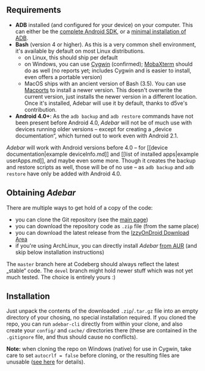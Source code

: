 ## Requirements
* **ADB** installed (and configured for your device) on your computer. This can either be the [complete Android SDK](https://developer.android.com/sdk/index.html "Android SDK at Android Developers"), or a [minimal installation of ADB](http://android.stackexchange.com/q/42474/16575 "Android.SE: Is there a minimal installation of ADB?").
* **Bash** (version 4 or higher). As this is a very common shell environment, it's available by default on most Linux distributions.
    * on Linux, this should ship per default
    * on Windows, you can use [Cygwin](https://www.cygwin.com/) (confirmed); [MobaXterm](http://mobaxterm.mobatek.net/) should do as well (no reports yet; includes Cygwin and is easier to install, even offers a portable version)
    * MacOS ships with an ancient version of Bash (3.5). You can use [Macports](https://www.macports.org/) to install a newer version. This doesn't overwrite the current version, just installs the newer version in a different location. Once it's installed, Adebar will use it by default, thanks to d5ve's contribution.
* **Android 4.0+**: As the `adb backup` and `adb restore` commands have not been present before Android 4.0, *Adebar* will not be of much use with devices running older versions – except for creating a „device documentation“, which turned out to work even with Android 2.1.

*Adebar* will work with Android versions before 4.0 – for [[device documentation|example deviceInfo.md]] and [[list of installed apps|example userApps.md]], and maybe even some more. Though it creates the backup and restore scripts as well, those will be of no use – as `adb backup` and `adb restore` have only be added with Android 4.0.


## Obtaining *Adebar*
There are multiple ways to get hold of a copy of the code:

* you can clone the Git repository (see the [main page](https://codeberg.org/izzy/Adebar "Adebar at Codeberg"))
* you can download the repository code as `.zip` file (from the same place)
* you can download the latest release from the [IzzyOnDroid Download Area](http://android.izzysoft.de/downloads "IzzyOnDroid Download Area")
* if you're using ArchLinux, you can directly install *Adebar* [from AUR](https://aur.archlinux.org/cgit/aur.git/tree/PKGBUILD?h=adebar) (and skip below installation instructions)

The `master` branch here at Codeberg should always reflect the latest „stable“ code. The `devel` branch might hold newer stuff which was not yet much tested. The choice is entirely yours :)


## Installation
Just unpack the contents of the downloaded `.zip`/`.tar.gz` file into an empty directory of your chosing, no special installation required. If you cloned the repo, you can run `adebar-cli` directly from within your clone, and also create your `config/` and `cache/` directories there (these are contained in the `.gitignore` file, and thus should cause no conflicts).

**Note:** when cloning the repo on Windows (native) for use in Cygwin, take care to set `autocrlf = false` before cloning, or the resulting files are unusable ([see here](https://codeberg.org/izzy/Adebar/issues/7#issuecomment-245275208) for details).
